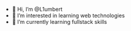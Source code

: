 - 👋 Hi, I’m @L1umbert
- 👀 I’m interested in learning web technologies 
- 🌱 I’m currently learning fullstack skills

<!---
L1umbert/L1umbert is a ✨ special ✨ repository because its `README.md` (this file) appears on your GitHub profile.
You can click the Preview link to take a look at your changes.
--->
